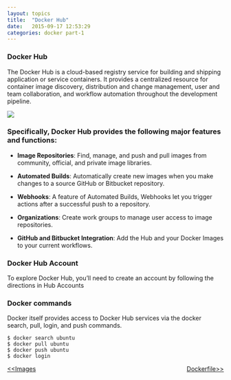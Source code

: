 ```yaml
---
layout: topics
title:  "Docker Hub"
date:   2015-09-17 12:53:29
categories: docker part-1
---
```


### Docker Hub

The Docker Hub is a cloud-based registry service for building and shipping application or service containers. It provides a centralized resource for container image discovery, distribution and change management, user and team collaboration, and workflow automation throughout the development pipeline.

<img src="{{site.baseurl}}/images/docker/docker_basics/docker_hub.png">

### Specifically, Docker Hub provides the following major features and functions:

  * **Image Repositories**: Find, manage, and push and pull images from community, official, and private image libraries.

  * **Automated Builds**: Automatically create new images when you make changes to a source GitHub or Bitbucket repository.

  * **Webhooks**: A feature of Automated Builds, Webhooks let you trigger actions after a successful push to a repository.

  * **Organizations**: Create work groups to manage user access to image repositories.
	
  * **GitHub and Bitbucket Integration**: Add the Hub and your Docker Images to your current workflows.

### Docker Hub Account
To explore Docker Hub, you’ll need to create an account by following the directions in Hub Accounts

### Docker commands
	
Docker itself provides access to Docker Hub services via the docker search, pull, login, and push commands.


	$ docker search ubuntu
	$ docker pull ubuntu
	$ docker push ubuntu
	$ docker login
	

<a href="images.html"><<Images</a> 
<a style = "float:right" href="dockerfile.html">Dockerfile>></a> 
